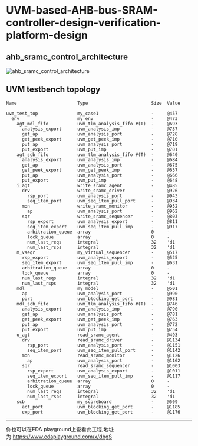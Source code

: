 # UVM-based-AHB-bus-SRAM-controller-design-verification-platform-design

## ahb_sramc_control_architecture

![ahb_sramc_control_architecture](https://user-images.githubusercontent.com/71707557/184055306-04816a4b-d1ee-4d11-9e7d-ba9e5cb4407a.png)


UVM testbench topology
------------------------------------------------------------------
    Name                       Type                        Size  Value
    
    uvm_test_top               my_case1                    -     @457 
      env                      my_env                      -     @473 
        agt_mdl_fifo           uvm_tlm_analysis_fifo #(T)  -     @693 
          analysis_export      uvm_analysis_imp            -     @737 
          get_ap               uvm_analysis_port           -     @728 
          get_peek_export      uvm_get_peek_imp            -     @710 
          put_ap               uvm_analysis_port           -     @719 
          put_export           uvm_put_imp                 -     @701 
        agt_scb_fifo           uvm_tlm_analysis_fifo #(T)  -     @640 
          analysis_export      uvm_analysis_imp            -     @684 
          get_ap               uvm_analysis_port           -     @675 
          get_peek_export      uvm_get_peek_imp            -     @657 
          put_ap               uvm_analysis_port           -     @666 
          put_export           uvm_put_imp                 -     @648 
        i_agt                  write_sramc_agent           -     @485 
          drv                  write_sramc_driver          -     @926 
            rsp_port           uvm_analysis_port           -     @943 
            seq_item_port      uvm_seq_item_pull_port      -     @934 
          mon                  write_sramc_monitor         -     @952 
            ap                 uvm_analysis_port           -     @962 
          sqr                  write_sramc_sequencer       -     @803 
            rsp_export         uvm_analysis_export         -     @811 
            seq_item_export    uvm_seq_item_pull_imp       -     @917 
            arbitration_queue  array                       0     -    
            lock_queue         array                       0     -    
            num_last_reqs      integral                    32    'd1  
            num_last_rsps      integral                    32    'd1  
        m_vseqr                my_virtual_sequencer        -     @517 
          rsp_export           uvm_analysis_export         -     @525 
          seq_item_export      uvm_seq_item_pull_imp       -     @631 
          arbitration_queue    array                       0     -    
          lock_queue           array                       0     -    
          num_last_reqs        integral                    32    'd1  
          num_last_rsps        integral                    32    'd1  
        mdl                    my_model                    -     @501 
          ap                   uvm_analysis_port           -     @990 
          port                 uvm_blocking_get_port       -     @981 
        mdl_scb_fifo           uvm_tlm_analysis_fifo #(T)  -     @746 
          analysis_export      uvm_analysis_imp            -     @790 
          get_ap               uvm_analysis_port           -     @781 
          get_peek_export      uvm_get_peek_imp            -     @763 
          put_ap               uvm_analysis_port           -     @772 
          put_export           uvm_put_imp                 -     @754 
        o_agt                  read_sramc_agent            -     @493 
          drv                  read_sramc_driver           -     @1134
            rsp_port           uvm_analysis_port           -     @1151
            seq_item_port      uvm_seq_item_pull_port      -     @1142
          mon                  read_sramc_monitor          -     @1126
            ap                 uvm_analysis_port           -     @1162
          sqr                  read_sramc_sequencer        -     @1003
            rsp_export         uvm_analysis_export         -     @1011
            seq_item_export    uvm_seq_item_pull_imp       -     @1117
            arbitration_queue  array                       0     -    
            lock_queue         array                       0     -    
            num_last_reqs      integral                    32    'd1  
            num_last_rsps      integral                    32    'd1  
        scb                    my_scoreboard               -     @509 
          act_port             uvm_blocking_get_port       -     @1185
          exp_port             uvm_blocking_get_port       -     @1176
------------------------------------------------------------------

你也可以在EDA playground上查看此工程,地址为:https://www.edaplayground.com/x/dbgS
